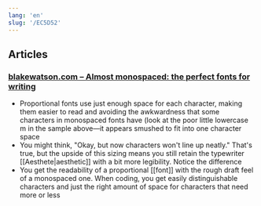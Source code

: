 ```yaml
---
lang: 'en'
slug: '/EC5D52'
---
```


## Articles

### [blakewatson.com – Almost monospaced: the perfect fonts for writing](https://blakewatson.com/journal/almost-monospaced-the-perfect-fonts-for-writing/)

- Proportional fonts use just enough space for each character, making them easier to read and avoiding the awkwardness that some characters in monospaced fonts have (look at the poor little lowercase m in the sample above—it appears smushed to fit into one character space
- You might think, "Okay, but now characters won't line up neatly." That's true, but the upside of this sizing means you still retain the typewriter [[Aesthete|aesthetic]] with a bit more legibility. Notice the difference
- You get the readability of a proportional [[font]] with the rough draft feel of a monospaced one. When coding, you get easily distinguishable characters and just the right amount of space for characters that need more or less
